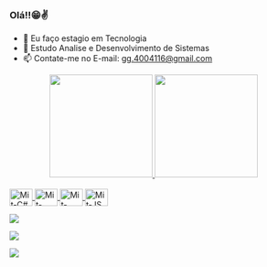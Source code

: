 ### Olá!!😁✌


- 🔭 Eu faço estagio em Tecnologia
- 🌱 Estudo Analise e Desenvolvimento de Sistemas
- 📫 Contate-me no E-mail: gg.4004116@gmail.com


<div align="center">
  <a href="https://github.com/Mitzuki01">
  <img height="180em" src="https://github-readme-stats.vercel.app/api?username=Mitzuki01&show_icons=true&theme=dracula&include_all_commits=true&count_private=true"/>
  <img height="180em" src="https://github-readme-stats.vercel.app/api/top-langs/?username=Mitzuki01&layout=compact&langs_count=7&theme=dracula"/>
</div>
  
  
  <div style="display: inline_block"><br>
  <img align="center" alt="Mit-C#" height="30" width="40" img src="https://img.shields.io/badge/C%23-239120?style=for-the-badge&logo=c-sharp&logoColor=white" />
  <img align="center" alt="Mit-HTML" height="30" width="40" img src="https://img.shields.io/badge/HTML-239120?style=for-the-badge&logo=html5&logoColor=white" />
  <img align="center" alt="Mit-CSS" height="30" width="40" img src="https://img.shields.io/badge/CSS3-1572B6?style=for-the-badge&logo=css3&logoColor=white" />
  <img align="center" alt="Mit-JS" height="30" width="40" img src="https://img.shields.io/badge/JavaScript-F7DF1E?style=for-the-badge&logo=javascript&logoColor=black" />
</div>
  
  <p>
  <div>
 
    
  <a href="https://instagram.com/gabrielseverio" target="_blank"><img src="https://img.shields.io/badge/Instagram-E4405F?style=for-the-badge&logo=instagram&logoColor=white"></a>
    
    
  <a href = "mailto:gg.4004116@gmail.com"><img src="https://img.shields.io/badge/-Gmail-%23333?style=for-the-badge&logo=gmail&logoColor=white" destino ="_blank"></a>
    
    
  <a href="www.linkedin.com/in/gabriel-maciel-severio-3b4590204" target="_blank"><img src="https://img.shields.io/badge/LinkedIn-0077B5?style=for-the-badge&logo=linkedin&logoColor=white"></a>
    
   
 
 
 
</div>
  </p>

